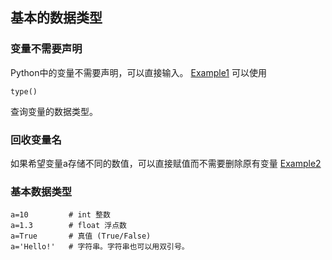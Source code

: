 ## 基本的数据类型

### 变量不需要声明
Python中的变量不需要声明，可以直接输入。
[Example1](variables1.py)
可以使用
```
type()
```
查询变量的数据类型。

### 回收变量名
如果希望变量a存储不同的数值，可以直接赋值而不需要删除原有变量
[Example2](variables2.py)

### 基本数据类型
```
a=10         # int 整数
a=1.3        # float 浮点数
a=True       # 真值 (True/False)
a='Hello!'   # 字符串。字符串也可以用双引号。
```

